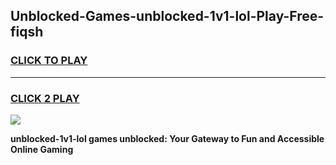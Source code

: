 
## Unblocked-Games-unblocked-1v1-lol-Play-Free-fiqsh
<h3>
<a href="https://premium76.site?title=unblocked-1v1-lol&ref=09A">CLICK TO PLAY</a></h3>
<hr>

<h3>
<a href="https://premium76.site?title=unblocked-1v1-lol&ref=09A">CLICK 2 PLAY</a>
  
</h3>

<a href="https://premium76.site?title=unblocked-1v1-lol&ref=09A"><img src="https://clearcache.store/games.png"></a>


**unblocked-1v1-lol games unblocked: Your Gateway to Fun and Accessible Online Gaming**
